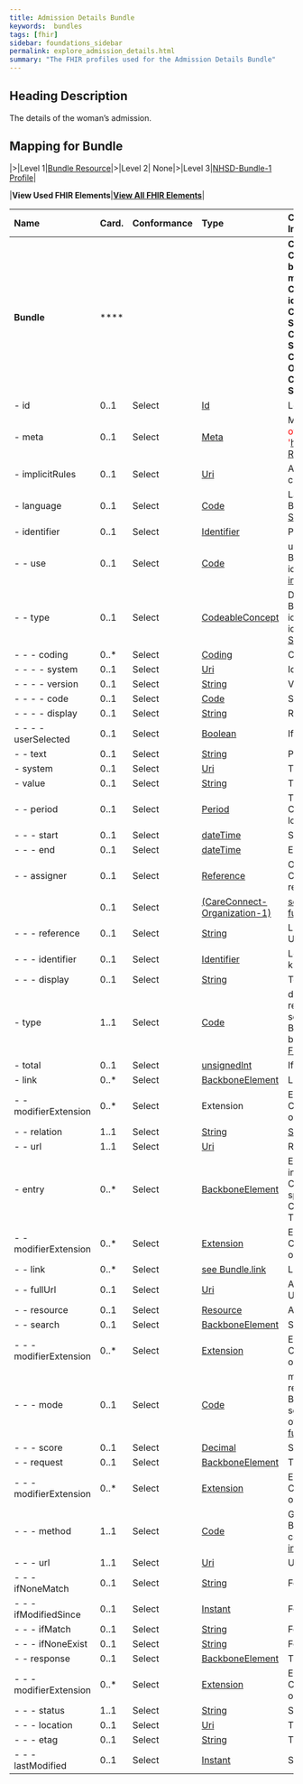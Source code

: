 ```yaml
---
title: Admission Details Bundle
keywords:  bundles
tags: [fhir]
sidebar: foundations_sidebar
permalink: explore_admission_details.html
summary: "The FHIR profiles used for the Admission Details Bundle"
---
```


## Heading Description ##
The details of the woman’s admission.

## Mapping for Bundle ##

|>|Level 1|[Bundle Resource](http://hl7.org/fhir/stu3/bundle.html)|>|Level 2| None|>|Level 3|[NHSD-Bundle-1 Profile](http://xxx)|


|**View Used FHIR Elements**|**[View All FHIR Elements](explore_admission_details_all.html#mapping-for-bundle)**|


|  **Name** | **​Card.** | **Conformance** | **Type** | **Constraints and mapping for XXX Implementation** |
| :--- | :--- | --- | :--- | :--- |
|  **Bundle** | **** |  |  | **Contains a collection of resources<br/>Constraint (bdl-7): FullUrl must be unique in a bundle, or else entries with the same fullUrl must have different meta.versionId<br/>Constraint (bdl-9): A document must have an identifier with a system and a value<br/>Constraint (bdl-3): Entry.Request Only For Some Types Of Bundles<br/>Constraint (bdl-4): Entry.Response Only For Some Types Of Bundles<br/>Constraint (bdl-1): Total Only When A Search Or History<br/>Constraint (bdl-2): Entry.Search Only When A Search** |
|  - id | 0..1 | Select | [Id](http://hl7.org/fhir/stu3/datatypes.html#id "Id") | Logical id of this artifact |
|  - meta | 0..1 | Select | [Meta](http://hl7.org/fhir/stu3/resource.html#Meta "Meta") | Metadata about the resource <font color='red'>The value attribute of the profile element MUST contain the value 'https://fhir.nhs.uk/STU3/StructureDefinition/ITK-Rest-Bundle-1'</font> |
|  - implicitRules | 0..1 | Select | [Uri](http://hl7.org/fhir/stu3/datatypes.html#uri "Uri") | A set of rules under which this content was created |
|  - language | 0..1 | Select | [Code](http://hl7.org/fhir/stu3/datatypes.html#code "Code") | Language of the resource content<br/>Binding (extensible): A human language.[See FHIR STU3 for further information](http://hl7.org/fhir/stu3/valueset-languages.html) |
|  - identifier | 0..1 | Select | [Identifier](http://hl7.org/fhir/stu3/datatypes.html#identifier "Identifier") | Persistent identifier for the bundle |
|  - - use | 0..1 | Select | [Code](http://hl7.org/fhir/stu3/datatypes.html#code "Code") | usual : official : temp : secondary (If known)<br/>Binding (required): Identifies the purpose for this identifier, if known .[See FHIR STU3 for further information](http://hl7.org/fhir/stu3/valueset-identifier-use.html) |
|  - - type | 0..1 | Select | [CodeableConcept](http://hl7.org/fhir/stu3/datatypes.html#codeableconcept "CodeableConcept") | Description of identifier<br/>Binding (extensible): A coded type for an identifier that can be used to determine which identifier to use for a specific purpose. [See FHIR STU3 for further information](http://hl7.org/fhir/stu3/valueset-identifier-type.html) |
|  - - - coding | 0..* | Select | [Coding](http://hl7.org/fhir/stu3/datatypes.html#coding "Coding") | Code defined by a terminology system |
|  - - - - system | 0..1 | Select | [Uri](http://hl7.org/fhir/stu3/datatypes.html#uri "Uri") | Identity of the terminology system |
|  - - - - version | 0..1 | Select | [String](http://hl7.org/fhir/stu3/datatypes.html#string "String") | Version of the system - if relevant |
|  - - - - code | 0..1 | Select | [Code](http://hl7.org/fhir/stu3/datatypes.html#code "Code") | Symbol in syntax defined by the system |
|  - - - - display | 0..1 | Select | [String](http://hl7.org/fhir/stu3/datatypes.html#string "String") | Representation defined by the system |
|  - - - - userSelected | 0..1 | Select | [Boolean](http://hl7.org/fhir/stu3/datatypes.html#boolean "Boolean") | If this coding was chosen directly by the user |
|  - - text | 0..1 | Select | [String](http://hl7.org/fhir/stu3/datatypes.html#string "String") | Plain text representation of the concept |
|  - system | 0..1 | Select | [Uri](http://hl7.org/fhir/stu3/datatypes.html#uri "Uri") | The namespace for the identifier value |
|  - value | 0..1 | Select | [String](http://hl7.org/fhir/stu3/datatypes.html#string "String") | The value that is unique |
|  - - period | 0..1 | Select | [Period](http://hl7.org/fhir/stu3/datatypes.html#period "Period") | Time period when id is/was valid for use<br/>Constraint (per-1): If present, start SHALL have a lower value than end |
|  - - - start | 0..1 | Select | [dateTime](http://hl7.org/fhir/stu3/datatypes.html#datetime "dateTime") | Starting time with inclusive boundary |
|  - - - end | 0..1 | Select | [dateTime](http://hl7.org/fhir/stu3/datatypes.html#datetime "dateTime") | End time with inclusive boundary, if not ongoing |
|  - - assigner | 0..1 | Select | [Reference ](http://hl7.org/fhir/stu3/references.html "Reference ") | Organization that issued id (may be just text)<br/>Constraint (ref-1): SHALL have a contained resource if a local reference is provided |
|   | 0..1 | Select | [(CareConnect-Organization-1)](https://fhir.hl7.org.uk/STU3/StructureDefinition/CareConnect-Organization-1 "(CareConnect-Organization-1)") | [see CareConnect-Organization-1 mapping for further information](xxx#careconnect-organization-mapping) |
|  - - - reference | 0..1 | Select | [String](http://hl7.org/fhir/stu3/datatypes.html#string "String") | Literal reference, Relative, internal or absolute URL |
|  - - - identifier | 0..1 | Select | [Identifier](http://hl7.org/fhir/stu3/datatypes.html#identifier "Identifier") | Logical reference, when literal reference is not known |
|  - - - display | 0..1 | Select | [String](http://hl7.org/fhir/stu3/datatypes.html#string "String") | Text alternative for the resource |
|  - type | 1..1 | Select | [Code](http://hl7.org/fhir/stu3/datatypes.html#code "Code") | document : message : transaction : transaction-response : batch : batch-response : history : searchset : collection<br/>Binding (required): Indicates the purpose of a bundle - how it was intended to be used. [See FHIR STU3 for further information](http://hl7.org/fhir/stu3/valueset-bundle-type.html) |
|  - total | 0..1 | Select | [unsignedInt](http://hl7.org/fhir/stu3/datatypes.html#unsignedint "unsignedInt") | If search, the total number of matches |
|  - link | 0..* | Select | [BackboneElement](http://hl7.org/fhir/stu3/backboneelement.html "BackboneElement") | Links related to this Bundle |
|  - - modifierExtension | 0..* | Select | Extension | Extensions that cannot be ignored<br/>Constraint (ext-1): Must have either extensions or value[x], not both |
|  - - relation | 1..1 | Select | [String](http://hl7.org/fhir/stu3/datatypes.html#string "String") | [See](http://www.iana.org/assignments/link-relations/link-relations.xhtml#link-relations-1) |
|  - - url | 1..1 | Select | [Uri](http://hl7.org/fhir/stu3/datatypes.html#uri "Uri") | Reference details for the link |
|  - entry | 0..* | Select | [BackboneElement](http://hl7.org/fhir/stu3/backboneelement.html "BackboneElement") | Entry in the bundle - will have a resource, or information<br/>Constraint (bdl-8): fullUrl cannot be a version specific reference<br/>Constraint (bdl-5): Must Be A Resource Unless There'S A Request Or Response |
|  - - modifierExtension | 0..* | Select | [Extension](http://hl7.org/fhir/stu3/extensibility.html#Extension "Extension") | Extensions that cannot be ignored<br/>Constraint (ext-1): Must have either extensions or value[x], not both |
|  - - link | 0..* | Select | [see Bundle.link](https://fhir-test.nhs.uk/STU3/StructureDefinition/details.html#Bundle.link "see Bundle.link") | Links related to this entry |
|  - - fullUrl | 0..1 | Select | [Uri](http://hl7.org/fhir/stu3/datatypes.html#uri "Uri") | Absolute URL for resource (server address, or UUID/OID) |
|  - - resource | 0..1 | Select | [Resource](http://hl7.org/fhir/stu3/resource.html "Resource") | A resource in the bundle |
|  - - search | 0..1 | Select | [BackboneElement](http://hl7.org/fhir/stu3/backboneelement.html "BackboneElement") | Search related information |
|  - - - modifierExtension | 0..* | Select | [Extension](http://hl7.org/fhir/stu3/extensibility.html#Extension "Extension") | Extensions that cannot be ignored<br/>Constraint (ext-1): Must have either extensions or value[x], not both |
|  - - - mode | 0..1 | Select | [Code](http://hl7.org/fhir/stu3/datatypes.html#code "Code") | match : include : outcome - why this is in the result set<br/>Binding (required): Why an entry is in the result set - whether it's included as a match or because of an _include requirement. [See FHIR STU3 for further information](http://hl7.org/fhir/stu3/valueset-search-entry-mode.html) |
|  - - - score | 0..1 | Select | [Decimal](http://hl7.org/fhir/stu3/datatypes.html#decimal "Decimal") | Search ranking (between 0 and 1) |
|  - - request | 0..1 | Select | [BackboneElement](http://hl7.org/fhir/stu3/backboneelement.html "BackboneElement") | Transaction Related Information |
|  - - - modifierExtension | 0..* | Select | [Extension](http://hl7.org/fhir/stu3/extensibility.html#Extension "Extension") | Extensions that cannot be ignored<br/>Constraint (ext-1): Must have either extensions or value[x], not both |
|  - - - method | 1..1 | Select | [Code](http://hl7.org/fhir/stu3/datatypes.html#code "Code") | GET : POST : PUT : DELETE<br/>Binding (required): HTTP verbs (in the HTTP command line). [See FHIR STU3 for further information](http://hl7.org/fhir/stu3/valueset-http-verb.html) |
|  - - - url | 1..1 | Select | [Uri](http://hl7.org/fhir/stu3/datatypes.html#uri "Uri") | URL for HTTP equivalent of this entry |
|  - - - ifNoneMatch | 0..1 | Select | [String](http://hl7.org/fhir/stu3/datatypes.html#string "String") | For managing cache currency |
|  - - - ifModifiedSince | 0..1 | Select | [Instant](http://hl7.org/fhir/stu3/datatypes.html#instant "Instant") | For managing update contention |
|  - - - ifMatch | 0..1 | Select | [String](http://hl7.org/fhir/stu3/datatypes.html#string "String") | For managing update contention |
|  - - - ifNoneExist | 0..1 | Select | [String](http://hl7.org/fhir/stu3/datatypes.html#string "String") | For conditional creates |
|  - - response | 0..1 | Select | [BackboneElement](http://hl7.org/fhir/stu3/backboneelement.html "BackboneElement") | Transaction Related Information |
|  - - - modifierExtension | 0..* | Select | [Extension](http://hl7.org/fhir/stu3/extensibility.html#Extension "Extension") | Extensions that cannot be ignored<br/>Constraint (ext-1): Must have either extensions or value[x], not both |
|  - - - status | 1..1 | Select | [String](http://hl7.org/fhir/stu3/datatypes.html#string "String") | Status response code (text optional) |
|  - - - location | 0..1 | Select | [Uri](http://hl7.org/fhir/stu3/datatypes.html#uri "Uri") | The location, if the operation returns a location |
|  - - - etag | 0..1 | Select | [String](http://hl7.org/fhir/stu3/datatypes.html#string "String") | The etag for the resource (if relevant) |
|  - - - lastModified | 0..1 | Select | [Instant](http://hl7.org/fhir/stu3/datatypes.html#instant "Instant") | Server's date time modified |